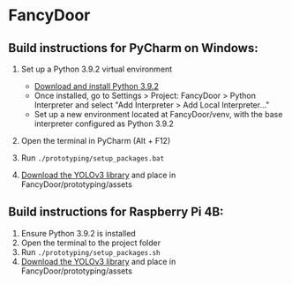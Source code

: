 # FancyDoor

## Build instructions for PyCharm on Windows:
1. Set up a Python 3.9.2 virtual environment
    - [Download and install Python 3.9.2](https://www.python.org/ftp/python/3.9.2/python-3.9.2-amd64.exe)
    - Once installed, go to Settings > Project: FancyDoor > Python Interpreter and select "Add Interpreter > Add Local Interpreter..."
    - Set up a new environment located at FancyDoor/venv, with the base interpreter configured as Python 3.9.2
2. Open the terminal in PyCharm (Alt + F12)
3. Run `./prototyping/setup_packages.bat`

4. [Download the YOLOv3 library](https://github.com/OlafenwaMoses/ImageAI/releases/download/3.0.0-pretrained/yolov3.pt/) and place in FancyDoor/prototyping/assets

## Build instructions for Raspberry Pi 4B:
1. Ensure Python 3.9.2 is installed
2. Open the terminal to the project folder
3. Run `./prototyping/setup_packages.sh`
4. [Download the YOLOv3 library](https://github.com/OlafenwaMoses/ImageAI/releases/download/3.0.0-pretrained/yolov3.pt/) and place in FancyDoor/prototyping/assets
